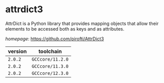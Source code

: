 # attrdict3

AttrDict is a Python library that provides mapping objects that allow their elements  to be accessed both as keys and as attributes.

*homepage*: <https://github.com/pirofti/AttrDict3>

version | toolchain
--------|----------
``2.0.2`` | ``GCCcore/11.2.0``
``2.0.2`` | ``GCCcore/11.3.0``
``2.0.2`` | ``GCCcore/12.3.0``
